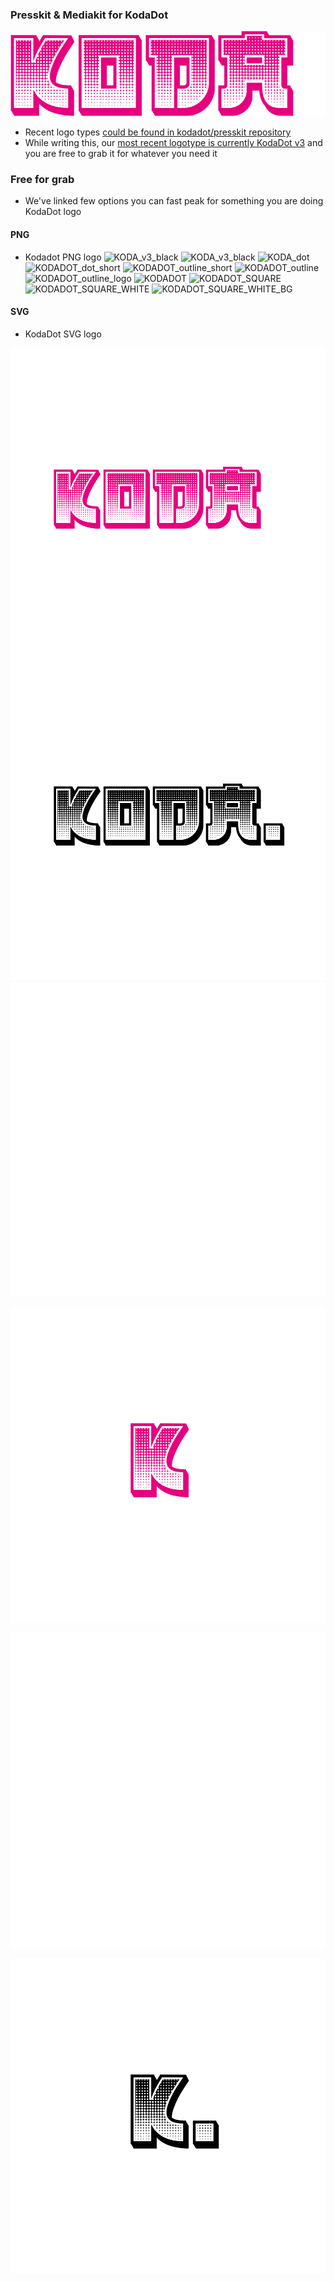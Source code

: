 ### Presskit & Mediakit for KodaDot

![KodaDot_logo_v3](./assets/koda-v3.png)

- Recent logo types [could be found in kodadot/presskit repository](https://github.com/kodadot/kodadot-presskit)
- While writing this, our [most recent logotype is currently KodaDot v3](https://github.com/kodadot/kodadot-presskit/tree/main/v3) and you are free to grab it for whatever you need it


### Free for grab
- We've linked few options you can fast peak for something you are doing KodaDot logo


#### PNG
- Kodadot PNG logo
![KODA_v3_black](https://github.com/kodadot/kodadot-presskit/blob/main/v3/KODA_v3_black.png?raw=true)
![KODA_v3_black](https://github.com/kodadot/kodadot-presskit/blob/main/v3/KODA_v3_white.png?raw=true)
![KODA_dot](https://github.com/kodadot/kodadot-presskit/blob/main/v3/K_dot_bottom_unofficial_export.png?raw=true)
![KODADOT_dot_short](https://github.com/kodadot/kodadot-presskit/blob/main/v3/K_standalone.png?raw=true)
![KODADOT_outline_short](https://github.com/kodadot/kodadot-presskit/blob/main/v3/K_outline_logo.png?raw=true)
![KODADOT_outline](https://github.com/kodadot/kodadot-presskit/blob/main/v3/kodadot_dot_outline_logo.png?raw=true)
![KODADOT_outline_logo](https://github.com/kodadot/kodadot-presskit/blob/main/v3/kodadot_outline_logo.png?raw=true)
![KODADOT](https://github.com/kodadot/kodadot-presskit/blob/main/v3/KodaDot_squarish_unofficial_export.png?raw=true)
![KODADOT_SQUARE](https://github.com/kodadot/kodadot-presskit/blob/main/v3/kodadot_square_black_bg_default.png?raw=true)
![KODADOT_SQUARE_WHITE](https://github.com/kodadot/kodadot-presskit/blob/main/v3/kodadot_square_highviz_black_bg_default.png?raw=true)
![KODADOT_SQUARE_WHITE_BG](https://github.com/kodadot/kodadot-presskit/blob/main/v3/kodadot_square_inverted_white_bg.png?raw=true)

#### SVG
- KodaDot SVG logo
 
![KodaDot_pink](https://raw.githubusercontent.com/kodadot/kodadot-presskit/8a189b2d46738ffff60eacb0bd396c1c52d7fb2a/v3/KodaDot_Logo.svg)
![KodaDot_black](https://raw.githubusercontent.com/kodadot/kodadot-presskit/8a189b2d46738ffff60eacb0bd396c1c52d7fb2a/v3/KodaDot_black.svg?raw=true)
![Kodadot_white](https://raw.githubusercontent.com/kodadot/kodadot-presskit/8a189b2d46738ffff60eacb0bd396c1c52d7fb2a/v3/KodaDot_white.svg?raw=true)

![KODADOT_K_pink](https://github.com/kodadot/kodadot-presskit/blob/main/v3/KDot.svg?raw=true)

![KODADOT_K_white](https://github.com/kodadot/kodadot-presskit/blob/main/v3/KDot_white.svg?raw=true)

![KODADOT_K_black](https://github.com/kodadot/kodadot-presskit/blob/main/v3/KDot_black.svg?raw=true)


